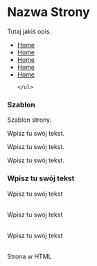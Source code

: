 <!DOCTYPE html PUBLIC "-//W3C//DTD XHTML 1.0 Strict//EN" >
<html xmlns="http://www.w3.org/1999/xhtml" xml:lang="pl" lang="pl">
<head>
  <meta http-equiv="Content-Type" content="text/html; charset=utf-8" />
  <meta http-equiv="Content-Language" content="pl" />
  <meta name="Keywords" content="Słowa kluczowe określające zawartość strony" />
  <meta name="Description" content="Opis strony" />
  <link rel="stylesheet" href="style.css" type="text/css" />
</head>
<body>


<div id="gora"><h1>Nazwa Strony</h1>Tutaj jakiś opis.</div>
<div id="menu">
	<ul>
		<li><a href="index.html">Home</a></li>
<li><a href="index.html">Home</a></li> 
<li><a href="index.html">Home</a></li> 
<li><a href="index.html">Home</a></li> 
<li><a href="index.html">Home</a></li> 

	</ul>  
</div>

<div id="kontener">
                     
<h3>Szablon</h3>
Szablon strony. <br />

Wpisz tu swój tekst.<br />

Wpisz tu swój tekst.<br />

Wpisz tu swój tekst.<br />

<h3>Wpisz tu swój tekst</h3>
Wpisz tu swój tekst <br /><br />


Wpisz tu swój tekst <br /><br />


Wpisz tu swój tekst <br /><br />
              
</div>

<div id="stopka">Strona w HTML</div>



</body>
</html>
